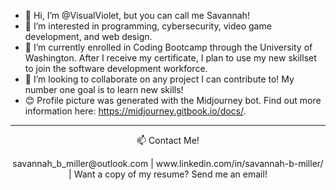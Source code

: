 - 👋 Hi, I’m @VisualViolet, but you can call me Savannah!
- 👀 I’m interested in programming, cybersecurity, video game development, and web design.
- 🌱 I’m currently enrolled in Coding Bootcamp through the University of Washington. After I receive my certificate, I plan to use my new skillset to join the software        development workforce.
- 💞️ I’m looking to collaborate on any project I can contribute to! My number one goal is to learn new skills! 
- :blush: Profile picture was generated with the Midjourney bot. Find out more information here: https://midjourney.gitbook.io/docs/.

---
<p align="center">
📫 Contact Me!
</p>

<p align="center">
savannah_b_miller@outlook.com | www.linkedin.com/in/savannah-b-miller/ | Want a copy of my resume? Send me an email! 
</p>

<!---
savannah-dev/savannah-dev is a ✨ special ✨ repository because its `README.md` (this file) appears on your GitHub profile.
You can click the Preview link to take a look at your changes.
--->
